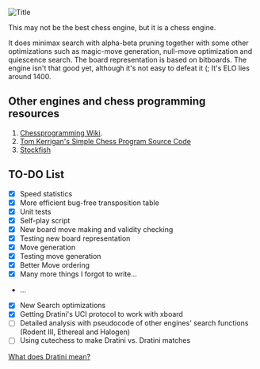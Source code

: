 ![Title](https://i.imgur.com/5wb21Si.png)

This may not be the best chess engine, but it is a chess engine.

It does minimax search with alpha-beta pruning together with some other optimizations such as magic-move generation, null-move optimization and quiescence search. The board representation is based on bitboards. The engine isn't that good yet, although it's not easy to defeat it (; It's ELO lies around 1400.

## Other engines and chess programming resources

1. [Chessprogramming Wiki](https://www.chessprogramming.org/Main_Page).
2. [Tom Kerrigan's Simple Chess Program Source Code](http://www.tckerrigan.com/Chess/TSCP/)
3. [Stockfish](https://github.com/official-stockfish/Stockfish)

## TO-DO List

- [X] Speed statistics
- [X] More efficient bug-free transposition table
- [X] Unit tests
- [X] Self-play script
- [X] New board move making and validity checking
- [X] Testing new board representation
- [X] Move generation
- [X] Testing move generation
- [X] Better Move ordering
- [X] Many more things I forgot to write...
- ...
- [X] New Search optimizations
- [X] Getting Dratini's UCI protocol to work with xboard
- [ ] Detailed analysis with pseudocode of other engines' search functions (Rodent III, Ethereal and Halogen)
- [ ] Using cutechess to make Dratini vs. Dratini matches

[What does Dratini mean?](https://www.pokemon.com/en/pokedex/dratini)
